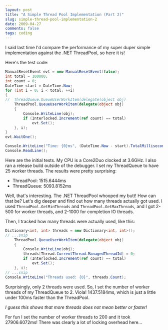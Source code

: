 ```yaml
---
layout: post
title: "A Simple Thread Pool Implementation (Part 2)"
slug: simple-thread-pool-implementation-2
date: 2009-04-27
comments: false
tags: coding
---
```

I said last time I'd compare the performance of my super duper simple implementation against the .NET ThreadPool, so here it is!

Here's the test code:
``` csharp
ManualResetEvent evt = new ManualResetEvent(false);
int total = 100000;
int count = 0;
DateTime start = DateTime.Now;
for (int i = 0; i < total; ++i)
{
//  ThreadQueue.QueueUserWorkItem(delegate(object obj)
    ThreadPool.QueueUserWorkItem(delegate(object obj)
    {
        Console.WriteLine(obj);
        if (Interlocked.Increment(ref count) == total)
            evt.Set();
    }, i);
}
evt.WaitOne();

Console.WriteLine("Time: {0}ms", (DateTime.Now - start).TotalMilliseconds);
Console.ReadLine();
```
Here are the initial tests.  My CPU is a Core2Duo clocked at 3.6GHz.  I also ran a release build outside of the debugger.  I set my ThreadQueue to have 25 worker threads.  The results were pretty surprising:
- ThreadPool: 1515.6444ms
- ThreadQueue: 5093.8152ms

Well, that's interesting.  The .NET ThreadPool whooped my butt!  How can that be?  Let's dig deeper and find out how many threads actually got used.  I used `ThreadPool.GetMinThreads` and `ThreadPool.GetMaxThreads`, and I got 2-500 for worker threads, and 2-1000 for completion IO threads.

Then, I tracked how many threads were actually used, like this:
``` csharp
Dictionary<int, int> threads = new Dictionary<int, int>();
// ...snip
    ThreadPool.QueueUserWorkItem(delegate(object obj)
    {
        Console.WriteLine(obj);
        threads[Thread.CurrentThread.ManagedThreadId] = 0;
        if (Interlocked.Increment(ref count) == total)
            evt.Set();
    }, i);
// ...snip
Console.WriteLine("Threads used: {0}", threads.Count);
```
Surprisingly, only 2 threads were used.  So, I set the number of worker threads of my ThreadQueue to 2.  Viola!  1437.5184ms, which is just a little under 100ms faster than the ThreadPool.

*I guess this shows that more threads does not mean better or faster!*

For fun I set the number of worker threads to 200 and it took 27906.6072ms!  There was clearly a lot of locking overhead here...
